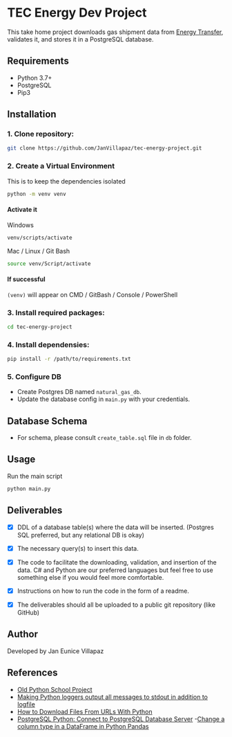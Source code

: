 # TEC Energy Dev Project

This take home project downloads gas shipment data from [Energy Transfer](https://twtransfer.energytransfer.com/ipost/TW/capacity/operationally-available), validates it, and stores it in a PostgreSQL database.

## Requirements

- Python 3.7+
- PostgreSQL
- Pip3

## Installation

### 1. Clone repository:
```bash
git clone https://github.com/JanVillapaz/tec-energy-project.git

```

### 2. Create a Virtual Environment
This is to keep the dependencies isolated
```sh
python -m venv venv
```

#### Activate it

Windows
```sh
venv/scripts/activate
```

Mac / Linux / Git Bash
```sh
source venv/Script/activate
```

#### If successful
`(venv)` will appear on CMD / GitBash / Console / PowerShell

### 3. Install required packages: 

```sh
cd tec-energy-project
```

### 4. Install dependensies: 
```bash
pip install -r /path/to/requirements.txt
```

### 5. Configure DB
- Create Postgres DB named `natural_gas_db`.
- Update the database config in `main.py` with your credentials.

## Database Schema
- For schema, please consult `create_table.sql` file in `db` folder.

## Usage
Run the main script
```bash
python main.py
```

## Deliverables
- [x] DDL of a database table(s) where the data will be inserted. (Postgres SQL preferred, but any relational DB is okay)

- [x] The necessary query(s) to insert this data.

- [x] The code to facilitate the downloading, validation, and insertion of the data. C# and Python are our preferred languages but feel free to use something else if you would feel more comfortable.

- [x] Instructions on how to run the code in the form of a readme.

- [x] The deliverables should all be uploaded to a public git repository (like GitHub)

## Author
Developed by Jan Eunice Villapaz

## References
- [Old Python School Project](https://github.com/JanVillapaz/INF5190-AUT2021/blob/main/README.md)
- [Making Python loggers output all messages to stdout in addition to logfile](https://stackoverflow.com/questions/14058453/making-python-loggers-output-all-messages-to-stdout-in-addition-to-log-file)
- [How to Download Files From URLs With Python](https://realpython.com/python-download-file-from-url/#:~:text=To%20download%20a%20file%20using,the%20URL%20or%20query%20parameters.)
- [PostgreSQL Python: Connect to PostgreSQL Database Server](https://neon.tech/postgresql/postgresql-python/connect)
-[Change a column type in a DataFrame in Python Pandas](https://sentry.io/answers/change-a-column-type-in-a-dataframe-in-python-pandas/#:~:text=If%20we%20want%20to%20convert%20a%20column%20to%20a%20sensible,should%20use%20the%20convert_dtypes%20method.)